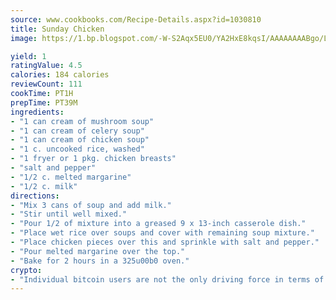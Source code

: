 ```yaml
---
source: www.cookbooks.com/Recipe-Details.aspx?id=1030810
title: Sunday Chicken
image: https://1.bp.blogspot.com/-W-S2Aqx5EU0/YA2HxE8kqsI/AAAAAAAABgo/LNxJ2X_rvYgPNsplYMgQNjuwxaZ0e3pQQCLcBGAsYHQ/s320/17.png

yield: 1
ratingValue: 4.5
calories: 184 calories
reviewCount: 111
cookTime: PT1H
prepTime: PT39M
ingredients:
- "1 can cream of mushroom soup"
- "1 can cream of celery soup"
- "1 can cream of chicken soup"
- "1 c. uncooked rice, washed"
- "1 fryer or 1 pkg. chicken breasts"
- "salt and pepper"
- "1/2 c. melted margarine"
- "1/2 c. milk"
directions:
- "Mix 3 cans of soup and add milk."
- "Stir until well mixed."
- "Pour 1/2 of mixture into a greased 9 x 13-inch casserole dish."
- "Place wet rice over soups and cover with remaining soup mixture."
- "Place chicken pieces over this and sprinkle with salt and pepper."
- "Pour melted margarine over the top."
- "Bake for 2 hours in a 325u00b0 oven."
crypto:
- "Individual bitcoin users are not the only driving force in terms of securing the bitcoin network."
---
```

